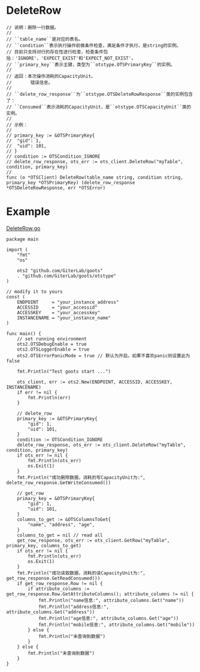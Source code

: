 DeleteRow
=========
	
	// 说明：删除一行数据。
	//
	// ``table_name``是对应的表名。
	// ``condition``表示执行操作前做条件检查，满足条件才执行，是string的实例。
	// 目前只支持对行的存在性进行检查，检查条件包括：'IGNORE'，'EXPECT_EXIST'和'EXPECT_NOT_EXIST'。
	// ``primary_key``表示主键，类型为``otstype.OTSPrimaryKey``的实例。
	//
	// 返回：本次操作消耗的CapacityUnit。
	//       错误信息。
	//
	// ``delete_row_response``为``otstype.OTSDeleteRowResponse``类的实例包含了：
	// ``Consumed``表示消耗的CapacityUnit，是``otstype.OTSCapacityUnit``类的实例。
	//
	// 示例：
	//
	// primary_key := &OTSPrimaryKey{
	// 	"gid": 1,
	// 	"uid": 101,
	// }
	// condition := OTSCondition_IGNORE
	// delete_row_response, ots_err := ots_client.DeleteRow("myTable", condition, primary_key)
	//
	func (o *OTSClient) DeleteRow(table_name string, condition string, primary_key *OTSPrimaryKey) (delete_row_response *OTSDeleteRowResponse, err *OTSError)

Example
=======
[DeleteRow.go](https://github.com/GiterLab/goots/blob/master/example/9-DeleteRow.go)

	package main
	
	import (
		"fmt"
		"os"
	
		ots2 "github.com/GiterLab/goots"
		. "github.com/GiterLab/goots/otstype"
	)
	
	// modify it to yours
	const (
		ENDPOINT     = "your_instance_address"
		ACCESSID     = "your_accessid"
		ACCESSKEY    = "your_accesskey"
		INSTANCENAME = "your_instance_name"
	)
	
	func main() {
		// set running environment
		ots2.OTSDebugEnable = true
		ots2.OTSLoggerEnable = true
		ots2.OTSErrorPanicMode = true // 默认为开启，如果不喜欢panic则设置此为false
	
		fmt.Println("Test goots start ...")
	
		ots_client, err := ots2.New(ENDPOINT, ACCESSID, ACCESSKEY, INSTANCENAME)
		if err != nil {
			fmt.Println(err)
		}
	
		// delete_row
		primary_key := &OTSPrimaryKey{
			"gid": 1,
			"uid": 101,
		}
		condition := OTSCondition_IGNORE
		delete_row_response, ots_err := ots_client.DeleteRow("myTable", condition, primary_key)
		if ots_err != nil {
			fmt.Println(ots_err)
			os.Exit(1)
		}
		fmt.Println("成功删除数据，消耗的写CapacityUnit为:", delete_row_response.GetWriteConsumed())
	
		// get_row
		primary_key = &OTSPrimaryKey{
			"gid": 1,
			"uid": 101,
		}
		columns_to_get := &OTSColumnsToGet{
			"name", "address", "age",
		}
		columns_to_get = nil // read all
		get_row_response, ots_err := ots_client.GetRow("myTable", primary_key, columns_to_get)
		if ots_err != nil {
			fmt.Println(ots_err)
			os.Exit(1)
		}
		fmt.Println("成功读取数据，消耗的读CapacityUnit为:", get_row_response.GetReadConsumed())
		if get_row_response.Row != nil {
			if attribute_columns := get_row_response.Row.GetAttributeColumns(); attribute_columns != nil {
				fmt.Println("name信息:", attribute_columns.Get("name"))
				fmt.Println("address信息:", attribute_columns.Get("address"))
				fmt.Println("age信息:", attribute_columns.Get("age"))
				fmt.Println("mobile信息:", attribute_columns.Get("mobile"))
			} else {
				fmt.Println("未查询到数据")
			}
		} else {
			fmt.Println("未查询到数据")
		}
	}